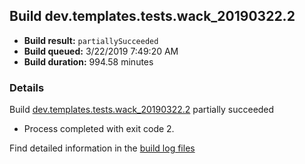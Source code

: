 ## Build dev.templates.tests.wack_20190322.2
- **Build result:** `partiallySucceeded`
- **Build queued:** 3/22/2019 7:49:20 AM
- **Build duration:** 994.58 minutes
### Details
Build [dev.templates.tests.wack_20190322.2](https://winappstudio.visualstudio.com/web/build.aspx?pcguid=a4ef43be-68ce-4195-a619-079b4d9834c2&builduri=vstfs%3a%2f%2f%2fBuild%2fBuild%2f27333) partially succeeded

+ Process completed with exit code 2.

Find detailed information in the [build log files](https://uwpctdiags.blob.core.windows.net/buildlogs/dev.templates.tests.wack_20190322.2_logs.zip)

